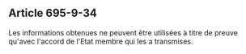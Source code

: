 Article 695-9-34
----
Les informations obtenues ne peuvent être utilisées à titre de preuve qu'avec
l'accord de l'Etat membre qui les a transmises.
